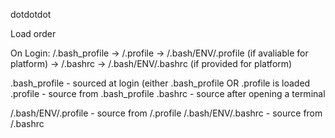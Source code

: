 dotdotdot

Load order

On Login:
/.bash_profile 
	-> /.profile
		-> /.bash/ENV/.profile (if avaliable for platform)
	-> /.bashrc
		-> /.bash/ENV/.bashrc  (if provided for platform)


.bash_profile - sourced at login (either .bash_profile OR .profile is loaded
.profile - source from .bash_profile
.bashrc - source after opening a terminal

/.bash/ENV/.profile - source from /.profile
/.bash/ENV/.bashrc - source from /.bashrc
